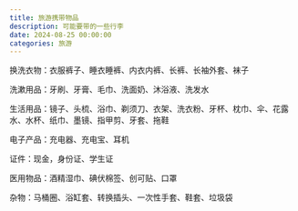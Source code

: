 ```yaml
---
title: 旅游携带物品
description: 可能要带的一些行李
date: 2024-08-25 00:00:00
categories: 旅游
---
```

换洗衣物：衣服裤子、睡衣睡裤、内衣内裤、长裤、长袖外套、袜子

洗漱用品：牙刷、牙膏、毛巾、洗面奶、沐浴液、洗发水

生活用品：镜子、头梳、浴巾、剃须刀、衣架、洗衣粉、牙杯、枕巾、伞、花露水、水杯、纸巾、墨镜、指甲剪、牙套、拖鞋

电子产品：充电器、充电宝、耳机

证件：现金，身份证、学生证

医用物品：酒精湿巾、碘伏棉签、创可贴、口罩

杂物：马桶圈、浴缸套、转换插头、一次性手套、鞋套、垃圾袋
